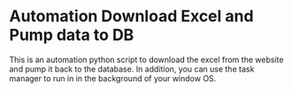# Automation Download Excel and Pump data to DB
This is an automation python script to download the excel from the website and pump it back to the database.
In addition, you can use the task manager to run in in the background of your window OS.


